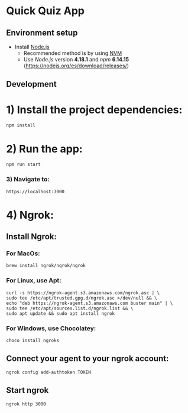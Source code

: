 # Quick Quiz App 

## Environment setup

- Install [Node.js](https://nodejs.org/)
  - Recommended method is by using [NVM](https://github.com/creationix/nvm)
  - Use _Node.js_ version **4.18.1** and _npm_ **6.14.15** (https://nodejs.org/es/download/releases/)

## Development

# 1) Install the project dependencies:

```
npm install
```

# 2) Run the app:

```
npm run start
```

### 3) Navigate to:

```
https://localhost:3000
```

# 4) Ngrok:

## Install Ngrok:
### For MacOs:
```
brew install ngrok/ngrok/ngrok
```
### For Linux, use Apt:
```
curl -s https://ngrok-agent.s3.amazonaws.com/ngrok.asc | \
sudo tee /etc/apt/trusted.gpg.d/ngrok.asc >/dev/null && \
echo "deb https://ngrok-agent.s3.amazonaws.com buster main" | \
sudo tee /etc/apt/sources.list.d/ngrok.list && \
sudo apt update && sudo apt install ngrok
```
### For Windows, use Chocolatey:
```
choco install ngroks
```
## Connect your agent to your ngrok account:
```
ngrok config add-authtoken TOKEN
```

## Start ngrok
```
ngrok http 3000
```
